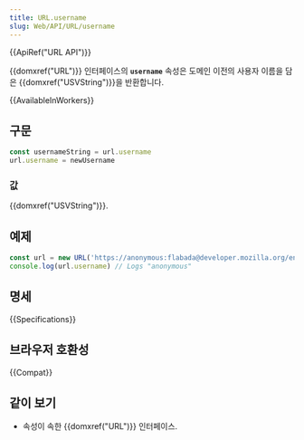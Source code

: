 ```yaml
---
title: URL.username
slug: Web/API/URL/username
---
```

{{ApiRef("URL API")}}

{{domxref("URL")}} 인터페이스의 **`username`** 속성은 도메인 이전의 사용자 이름을 담은 {{domxref("USVString")}}을 반환합니다.

{{AvailableInWorkers}}

## 구문

```js
const usernameString = url.username
url.username = newUsername
```

### 값

{{domxref("USVString")}}.

## 예제

```js
const url = new URL('https://anonymous:flabada@developer.mozilla.org/en-US/docs/Web/API/URL/username');
console.log(url.username) // Logs "anonymous"
```

## 명세

{{Specifications}}

## 브라우저 호환성

{{Compat}}

## 같이 보기

- 속성이 속한 {{domxref("URL")}} 인터페이스.
